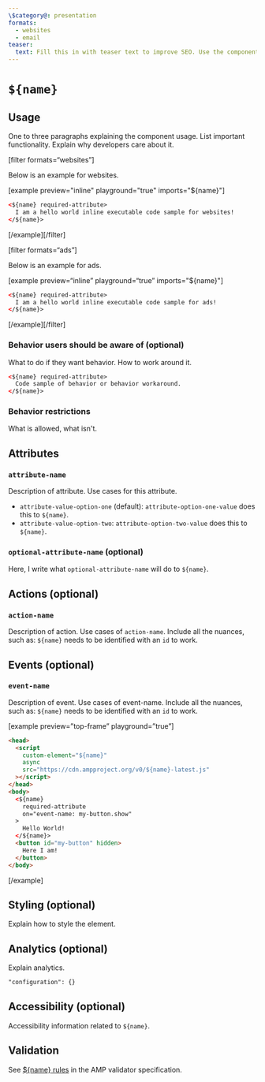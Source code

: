 ```yaml
---
\$category@: presentation
formats:
  - websites
  - email
teaser:
  text: Fill this in with teaser text to improve SEO. Use the component discription.
---
```


<!--
  All documentation starts with frontmatter. Front matter organizes documentation on amp.dev
  and improves SEO.
  * Include the relevant category(ies): ads-analytics, dynamic-content, layout, media, presentation, social, personalization
  * List applicable format(s): websites, ads, stories, email
  * Remove this comment!
-->

<!--
Copyright ${year} The AMP HTML Authors. All Rights Reserved.

Licensed under the Apache License, Version 2.0 (the "License");
you may not use this file except in compliance with the License.
You may obtain a copy of the License at

      http://www.apache.org/licenses/LICENSE-2.0

Unless required by applicable law or agreed to in writing, software
distributed under the License is distributed on an "AS-IS" BASIS,
WITHOUT WARRANTIES OR CONDITIONS OF ANY KIND, either express or implied.
See the License for the specific language governing permissions and
limitations under the License.
-->

# `${name}`

<!--
  If the component is relevant for more than one format and operates differently between these
  formats, include and filter multiple content blocks and code samples.
-->

## Usage

One to three paragraphs explaining the component usage. List important functionality. Explain why developers care about it.

[filter formats=“websites”]

Below is an example for websites.

[example preview="inline" playground="true" imports="${name}"]

```html
<${name} required-attribute>
  I am a hello world inline executable code sample for websites!
</${name}>
```

[/example][/filter]

<!--
  * [Read more about filtering sections](https://amp.dev/documentation/guides-and-tutorials/contribute/contribute-documentation/formatting/?format=websites#filtering-sections)
  * [Read more about executable code samples](https://amp.dev/documentation/guides-and-tutorials/contribute/contribute-documentation/formatting/?format=websites#preview-code-samples)
 -->

[filter formats=“ads”]

Below is an example for ads.

[example preview=“inline” playground=“true” imports="${name}"]

```html
<${name} required-attribute>
  I am a hello world inline executable code sample for ads!
</${name}>
```

[/example][/filter]

### Behavior users should be aware of (optional)

What to do if they want behavior. How to work around it.

```html
<${name} required-attribute>
  Code sample of behavior or behavior workaround.
</${name}>
```

### Behavior restrictions

What is allowed, what isn't.

## Attributes

### `attribute-name`

Description of attribute. Use cases for this attribute.

- `attribute-value-option-one` (default): `attribute-option-one-value` does this to `${name}`.
- `attribute-value-option-two`: `attribute-option-two-value` does this to `${name}`.

### `optional-attribute-name` (optional)

Here, I write what `optional-attribute-name` will do to `${name}`.

## Actions (optional)

### `action-name`

Description of action. Use cases of `action-name`. Include all the nuances, such as: `${name}` needs to be identified with an `id` to work.

## Events (optional)

### `event-name`

Description of event. Use cases of event-name. Include all the nuances, such as: `${name}` needs to be identified with an `id` to work.

[example preview=”top-frame” playground=”true”]

```html
<head>
  <script
    custom-element="${name}"
    async
    src="https://cdn.ampproject.org/v0/${name}-latest.js"
  ></script>
</head>
<body>
  <${name}
    required-attribute
    on="event-name: my-button.show"
  >
    Hello World!
  </${name}>
  <button id="my-button" hidden>
    Here I am!
  </button>
</body>
```

[/example]

## Styling (optional)

Explain how to style the element.

## Analytics (optional)

Explain analytics.

```html
"configuration": {}
```

## Accessibility (optional)

Accessibility information related to `${name}`.

## Validation

See [\${name} rules](https://github.com/ampproject/amphtml/blob/master/extensions/${name}/validator-${name}.protoascii) in the AMP validator specification.
